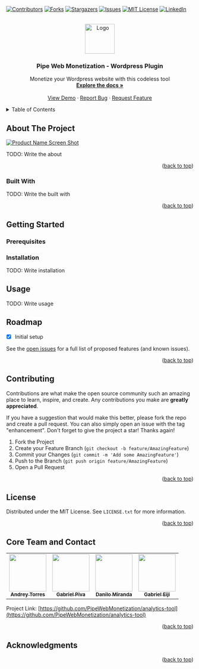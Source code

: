 <div id="top"></div>

[![Contributors][contributors-shield]][contributors-url]
[![Forks][forks-shield]][forks-url]
[![Stargazers][stars-shield]][stars-url]
[![Issues][issues-shield]][issues-url]
[![MIT License][license-shield]][license-url]
[![LinkedIn][linkedin-shield]][linkedin-url]

<br />
<div align="center">
  <a href="https://github.com/PipeWebMonetization/analytics-tool">
    <img src="images/logo.png" alt="Logo" width="80" height="80">
  </a>

  <h3 align="center">Pipe Web Monetization - Wordpress Plugin</h3>

  <p align="center">
    Monetize your Wordpress website with this codeless tool
    <br />
    <a href="https://github.com/PipeWebMonetization/analytics-tool"><strong>Explore the docs »</strong></a>
    <br />
    <br />
    <a href="https://github.com/PipeWebMonetization/analytics-tool">View Demo</a>
    ·
    <a href="https://github.com/PipeWebMonetization/analytics-tool/issues">Report Bug</a>
    ·
    <a href="https://github.com/PipeWebMonetization/analytics-tool/issues">Request Feature</a>
  </p>
</div>

<!-- TABLE OF CONTENTS -->
<details>
  <summary>Table of Contents</summary>
  <ol>
    <li>
      <a href="#about-the-project">About The Project</a>
      <ul>
        <li><a href="#built-with">Built With</a></li>
      </ul>
    </li>
    <li>
      <a href="#getting-started">Getting Started</a>
      <ul>
        <li><a href="#prerequisites">Prerequisites</a></li>
        <li><a href="#installation">Installation</a></li>
      </ul>
    </li>
    <li><a href="#usage">Usage</a></li>
    <li><a href="#roadmap">Roadmap</a></li>
    <li><a href="#contributing">Contributing</a></li>
    <li><a href="#license">License</a></li>
    <li><a href="#contact">Contact</a></li>
    <li><a href="#acknowledgments">Acknowledgments</a></li>
  </ol>
</details>

<!-- ABOUT THE PROJECT -->

## About The Project

[![Product Name Screen Shot][product-screenshot]](https://example.com)

TODO: Write the about

<p align="right">(<a href="#top">back to top</a>)</p>

### Built With

TODO: Write the built with

<p align="right">(<a href="#top">back to top</a>)</p>

<!-- GETTING STARTED -->

## Getting Started

### Prerequisites

### Installation

TODO: Write installation

## Usage

TODO: Write usage

## Roadmap

- [x] Initial setup

See the [open issues](https://github.com/PipeWebMonetization/analytics-tool/issues) for a full list of proposed features (and known issues).

<p align="right">(<a href="#top">back to top</a>)</p>

<!-- CONTRIBUTING -->

## Contributing

Contributions are what make the open source community such an amazing place to learn, inspire, and create. Any contributions you make are **greatly appreciated**.

If you have a suggestion that would make this better, please fork the repo and create a pull request. You can also simply open an issue with the tag "enhancement".
Don't forget to give the project a star! Thanks again!

1. Fork the Project
2. Create your Feature Branch (`git checkout -b feature/AmazingFeature`)
3. Commit your Changes (`git commit -m 'Add some AmazingFeature'`)
4. Push to the Branch (`git push origin feature/AmazingFeature`)
5. Open a Pull Request

<p align="right">(<a href="#top">back to top</a>)</p>

<!-- LICENSE -->

## License

Distributed under the MIT License. See `LICENSE.txt` for more information.

<p align="right">(<a href="#top">back to top</a>)</p>

<!-- CONTACT -->

## Core Team and Contact

<table>
  <tr>
    <td align="center"><a href="https://www.linkedin.com/in/andrey-torres-de-lima-8a6a8b145/"><img src="https://media-exp1.licdn.com/dms/image/C4E03AQH0GFMafCtrVw/profile-displayphoto-shrink_800_800/0/1617910070939?e=1649289600&v=beta&t=0oycY8_Cs96di-Iv0Kkizu4t2WdEnPGHC4EyPUJBa_c" width="100px;" alt=""/><br /><sub><b>Andrey Torres</b></sub></a>
    </td>
    <td align="center"><a href="https://www.linkedin.com/in/gabriel-muniz-piva-a7b380177/"><img src="https://ca.slack-edge.com/T030L2G9S87-U031DA19GG1-5e67d005aa65-512" width="100px;" alt=""/><br /><sub><b>Gabriel Piva</b></sub></a></td>
    <td align="center"><a href="https://www.linkedin.com/in/danilomgusicuma/"><img src="https://media-exp1.licdn.com/dms/image/C4E03AQFDmNvI3BUGwQ/profile-displayphoto-shrink_800_800/0/1607363126054?e=1649289600&v=beta&t=kPiZ-kObPc9FuZ8yXBA5n7WIm5wjhU9_aa2ff0XBKkw" width="100px;" alt=""/><br /><sub><b>Danilo Miranda</b></sub></a></td>
    <td align="center"><a href="https://www.linkedin.com/in/gabrieltomonari/"><img src="https://media-exp1.licdn.com/dms/image/C4D03AQFjcaatSQxVDQ/profile-displayphoto-shrink_800_800/0/1635516885038?e=1649289600&v=beta&t=XulRw8Xjz9jSoZLGvFr76VwD_YnxZjzb0Wflyl7m7IU" width="100px;" alt=""/><br /><sub><b>Gabriel Eiji</b></sub></a></td>
  </tr>
  
</table>

Project Link: [https://github.com/PipeWebMonetization/analytics-tool](https://github.com/PipeWebMonetization/analytics-tool)

<p align="right">(<a href="#top">back to top</a>)</p>

<!-- ACKNOWLEDGMENTS -->

## Acknowledgments

<p align="right">(<a href="#top">back to top</a>)</p>

[contributors-shield]: https://img.shields.io/github/contributors/PipeWebMonetization/analytics-tool.svg?style=for-the-badge
[contributors-url]: https://github.com/PipeWebMonetization/analytics-tool/graphs/contributors
[forks-shield]: https://img.shields.io/github/forks/PipeWebMonetization/analytics-tool.svg?style=for-the-badge
[forks-url]: https://github.com/PipeWebMonetization/analytics-tool/network/members
[stars-shield]: https://img.shields.io/github/stars/PipeWebMonetization/analytics-tool.svg?style=for-the-badge
[stars-url]: https://github.com/PipeWebMonetization/analytics-tool/stargazers
[issues-shield]: https://img.shields.io/github/issues/PipeWebMonetization/analytics-tool.svg?style=for-the-badge
[issues-url]: https://github.com/PipeWebMonetization/analytics-tool/issues
[license-shield]: https://img.shields.io/github/license/PipeWebMonetization/analytics-tool.svg?style=for-the-badge
[license-url]: https://github.com/PipeWebMonetization/analytics-tool/blob/main/LICENSE.txt
[linkedin-shield]: https://img.shields.io/badge/-LinkedIn-black.svg?style=for-the-badge&logo=linkedin&colorB=555
[linkedin-url]: https://linkedin.com/in/PipeWebMonetization
[product-screenshot]: images/screenshot.png
